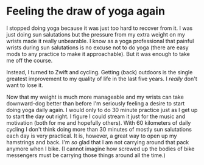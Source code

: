 # Feeling the draw of yoga again

I stopped doing yoga because it was just too hard to recover from it. I was just doing sun salutations but the pressure from my extra weight on my wrists made it really unbearable. I know as a yoga professional that painful wrists during sun salutations is no excuse not to do yoga (there are easy mods to any practice to make it approachable). But it was enough to take me off the course.

Instead, I turned to Zwift and cycling. Getting (back) outdoors is the single greatest improvement to my quality of life in the last five years. I *really* don't want to lose it.

Now that my weight is much more manageable and my wrists can take downward-dog better than before I'm seriously feeling a desire to start doing yoga daily again. I would only to do 30 minute practice just as I get up to start the day out right. I figure I could stream it just for the music and motivation (both for me and hopefully others). With 60 kilometers of daily cycling I don't think doing more than 30 minutes of mostly sun salutations each day is very practical. It is, however, a great way to open up my hamstrings and back. I'm *so* glad that I am not carrying around that pack anymore when I bike. (I cannot imagine how screwed up the bodies of bike messengers must be carrying those things around all the time.)


